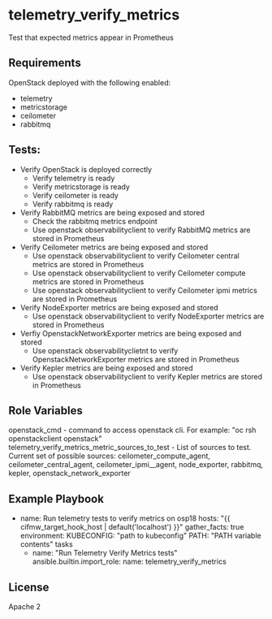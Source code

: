 telemetry_verify_metrics
=========

Test that expected metrics appear in Prometheus

Requirements
------------
OpenStack deployed with the following enabled:
- telemetry
- metricstorage
- ceilometer
- rabbitmq

Tests:
------
- Verify OpenStack is deployed correctly
    - Verify telemetry is ready
    - Verify metricstorage is ready
    - Verify ceilometer is ready
    - Verify rabbitmq is ready
- Verify RabbitMQ metrics are being exposed and stored
    - Check the rabbitmq metrics endpoint
    - Use openstack observabilityclient to verify RabbitMQ metrics are stored in Prometheus
- Verify Ceilometer metrics are being exposed and stored
    - Use openstack observabilityclient to verify Ceilometer central metrics are stored in Prometheus
    - Use openstack observabilityclient to verify Ceilometer compute metrics are stored in Prometheus
    - Use openstack observabilityclient to verify Ceilometer ipmi metrics are stored in Prometheus
- Verify NodeExporter metrics are being exposed and stored
    - Use openstack observabilityclient to verify NodeExporter metrics are stored in Prometheus
- Verfiy OpenstackNetworkExporter metrics are being exposed and stored
    - Use openstack observabilityclietnt to verify OpenstackNetworkExporter metrics are stored in Prometheus
- Verify Kepler metrics are being exposed and stored
    - Use openstack observabilityclient to verify Kepler metrics are stored in Prometheus

Role Variables
--------------
openstack\_cmd - command to access openstack cli. For example: "oc rsh openstackclient openstack"
telemetry\_verify\_metrics\_metric\_sources\_to\_test - List of sources to test. Current set of possible sources: ceilometer\_compute\_agent, ceilometer\_central\_agent, ceilometer\_ipmi_\_agent, node\_exporter, rabbitmq, kepler, openstack_network_exporter

Example Playbook
----------------
- name: Run telemetry tests to verify metrics on osp18
  hosts:  "{{ cifmw\_target\_hook\_host | default('localhost')  }}"
  gather\_facts: true
  environment:
    KUBECONFIG: "path to kubeconfig"
    PATH: "PATH variable contents"
  tasks
    - name: "Run Telemetry Verify Metrics tests"
      ansible.builtin.import_role:
        name: telemetry_verify_metrics

License
-------

Apache 2
